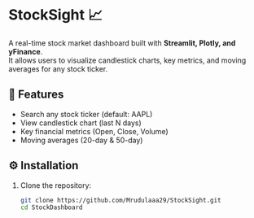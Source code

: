 # StockSight 📈

A real-time stock market dashboard built with **Streamlit, Plotly, and yFinance**.  
It allows users to visualize candlestick charts, key metrics, and moving averages for any stock ticker.

## 🚀 Features
- Search any stock ticker (default: AAPL)
- View candlestick chart (last N days)
- Key financial metrics (Open, Close, Volume)
- Moving averages (20-day & 50-day)

## ⚙️ Installation
1. Clone the repository:
   ```bash
   git clone https://github.com/Mrudulaaa29/StockSight.git
   cd StockDashboard
